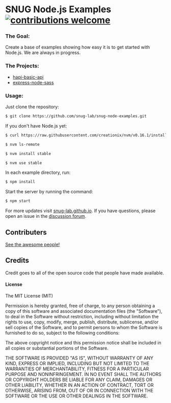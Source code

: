 # SNUG Node.js Examples [![contributions welcome](https://img.shields.io/badge/contributions-welcome-brightgreen.svg?style=flat)](https://github.com/snug-lab/node-examples/issues)

### The Goal:

Create a base of examples showing how easy it is to get started with Node.js. We are always in progress.

### The Projects:

* [hapi-basic-api](https://github.com/snug-lab/snug-node-examples/tree/master/hapi-basic-api)
* [express-node-sass](https://github.com/snug-lab/snug-node-examples/tree/master/express-node-sass)

### Usage:

Just clone the repository:

```bash
$ git clone https://github.com/snug-lab/snug-node-examples.git
```

If you don't have Node.js yet:

```bash
$ curl https://raw.githubusercontent.com/creationix/nvm/v0.16.1/install.sh | sh

$ nvm ls-remote

$ nvm install stable

$ nvm use stable
```

In each example directory, run:

```bash
$ npm install
```

Start the server by running the command:

```bash
$ npm start
```

For more updates visit [snug-lab.github.io](https://snug-lab.github.io). If you have questions, please open an issue in the [discussion forum](https://groups.google.com/d/forum/node-sorocaba).

## Contributers

[See the awesome people!](https://github.com/snug-lab/node-examples/graphs/contributors)

## Credits
Credit goes to all of the open source code that people have made available.

#### License

The MIT License (MIT)

Permission is hereby granted, free of charge, to any person obtaining a copy of
this software and associated documentation files (the "Software"), to deal in
the Software without restriction, including without limitation the rights to
use, copy, modify, merge, publish, distribute, sublicense, and/or sell copies of
the Software, and to permit persons to whom the Software is furnished to do so,
subject to the following conditions:

The above copyright notice and this permission notice shall be included in all
copies or substantial portions of the Software.

THE SOFTWARE IS PROVIDED "AS IS", WITHOUT WARRANTY OF ANY KIND, EXPRESS OR
IMPLIED, INCLUDING BUT NOT LIMITED TO THE WARRANTIES OF MERCHANTABILITY, FITNESS
FOR A PARTICULAR PURPOSE AND NONINFRINGEMENT. IN NO EVENT SHALL THE AUTHORS OR
COPYRIGHT HOLDERS BE LIABLE FOR ANY CLAIM, DAMAGES OR OTHER LIABILITY, WHETHER
IN AN ACTION OF CONTRACT, TORT OR OTHERWISE, ARISING FROM, OUT OF OR IN
CONNECTION WITH THE SOFTWARE OR THE USE OR OTHER DEALINGS IN THE SOFTWARE.

